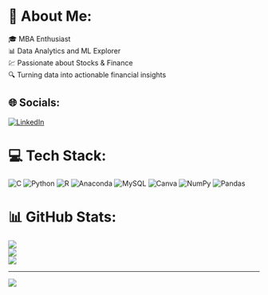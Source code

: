 # 💫 About Me:
🎓 MBA Enthusiast <br>📊 Data Analytics and ML Explorer <br>💹 Passionate about Stocks & Finance <br>🔍 Turning data into actionable financial insights


## 🌐 Socials:
[![LinkedIn](https://img.shields.io/badge/LinkedIn-%230077B5.svg?logo=linkedin&logoColor=white)](https://linkedin.com/in/https://www.linkedin.com/in/lavanya-gayathri-v-b23276228) 

# 💻 Tech Stack:
![C](https://img.shields.io/badge/c-%2300599C.svg?style=flat&logo=c&logoColor=white) ![Python](https://img.shields.io/badge/python-3670A0?style=flat&logo=python&logoColor=ffdd54) ![R](https://img.shields.io/badge/r-%23276DC3.svg?style=flat&logo=r&logoColor=white) ![Anaconda](https://img.shields.io/badge/Anaconda-%2344A833.svg?style=flat&logo=anaconda&logoColor=white) ![MySQL](https://img.shields.io/badge/mysql-%2300f.svg?style=flat&logo=mysql&logoColor=white) ![Canva](https://img.shields.io/badge/Canva-%2300C4CC.svg?style=flat&logo=Canva&logoColor=white) ![NumPy](https://img.shields.io/badge/numpy-%23013243.svg?style=flat&logo=numpy&logoColor=white) ![Pandas](https://img.shields.io/badge/pandas-%23150458.svg?style=flat&logo=pandas&logoColor=white)
# 📊 GitHub Stats:
![](https://github-readme-stats.vercel.app/api?username=LavaG15&theme=dark&hide_border=false&include_all_commits=false&count_private=false)<br/>
![](https://github-readme-streak-stats.herokuapp.com/?user=LavaG15&theme=dark&hide_border=false)<br/>
![](https://github-readme-stats.vercel.app/api/top-langs/?username=LavaG15&theme=dark&hide_border=false&include_all_commits=false&count_private=false&layout=compact)

---
[![](https://visitcount.itsvg.in/api?id=LavaG15&icon=0&color=0)](https://visitcount.itsvg.in)

<!-- Proudly created with GPRM ( https://gprm.itsvg.in ) -->
